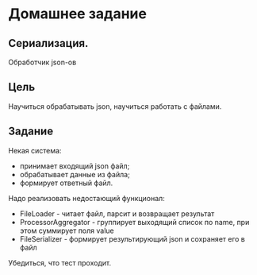 # Домашнее задание
## Сериализация.
Обработчик json-ов

## Цель
Научиться обрабатывать json, научиться работать с файлами.

## Задание
Некая система:
* принимает входящий json файл;
* обрабатывает данные из файла;
* формирует ответный файл.

Надо реализовать недостающий функционал:
* FileLoader - читает файл, парсит и возвращает результат
* ProcessorAggregator - группирует выходящий список по name, при этом суммирует поля value
* FileSerializer - формирует результирующий json и сохраняет его в файл

Убедиться, что тест проходит.
